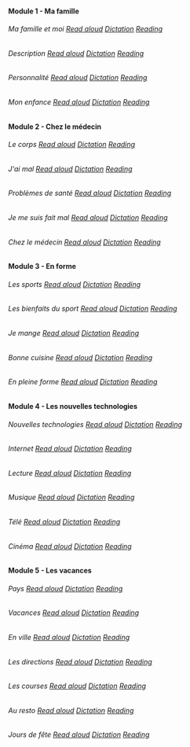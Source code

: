 #### Module 1 - Ma famille
###### Ma famille et moi [Read aloud](https://adaligand.github.io/9FR/famillereadaloud.html)&nbsp;[Dictation](https://adaligand.github.io/9FR/Familledictation.html)&nbsp;[Reading](https://adaligand.github.io/9FR/Familyreading.html)
###### Description [Read aloud](https://adaligand.github.io/9FR/ReadaloudDescription.html)&nbsp;[Dictation](https://adaligand.github.io/9FR/DictationDescription.html)&nbsp;[Reading](https://adaligand.github.io/9FR/DescriptionReading.html)
###### Personnalité [Read aloud](https://adaligand.github.io/9FR/Personalitéaloud.html)&nbsp;[Dictation](https://adaligand.github.io/9FR/Personalitédict.html)&nbsp;[Reading](https://adaligand.github.io/9FR/Personalitéread.html)
###### Mon enfance [Read aloud](https://adaligand.github.io/9FR/enfancealoud.html)&nbsp;[Dictation](https://adaligand.github.io/9FR/enfancedict.html)&nbsp;[Reading](https://adaligand.github.io/9FR/enfanceread.html)
#### Module 2 - Chez le médecin
###### Le corps [Read aloud](#)&nbsp;[Dictation](#)&nbsp;[Reading](#)
###### J'ai mal [Read aloud](#)&nbsp;[Dictation](#)&nbsp;[Reading](#)
###### Problèmes de santé [Read aloud](#)&nbsp;[Dictation](#)&nbsp;[Reading](#)
###### Je me suis fait mal [Read aloud](#)&nbsp;[Dictation](#)&nbsp;[Reading](#)
###### Chez le médecin [Read aloud](#)&nbsp;[Dictation](#)&nbsp;[Reading](#)
#### Module 3 - En forme
###### Les sports [Read aloud](#)&nbsp;[Dictation](#)&nbsp;[Reading](#)
###### Les bienfaits du sport [Read aloud](#)&nbsp;[Dictation](#)&nbsp;[Reading](#)
###### Je mange [Read aloud](#)&nbsp;[Dictation](#)&nbsp;[Reading](#)
###### Bonne cuisine [Read aloud](#)&nbsp;[Dictation](#)&nbsp;[Reading](#)
###### En pleine forme [Read aloud](#)&nbsp;[Dictation](#)&nbsp;[Reading](#)
#### Module 4 - Les nouvelles technologies
###### Nouvelles technologies [Read aloud](#)&nbsp;[Dictation](#)&nbsp;[Reading](#)
###### Internet [Read aloud](#)&nbsp;[Dictation](#)&nbsp;[Reading](#)
###### Lecture [Read aloud](#)&nbsp;[Dictation](#)&nbsp;[Reading](#)
###### Musique [Read aloud](#)&nbsp;[Dictation](#)&nbsp;[Reading](#)
###### Télé [Read aloud](#)&nbsp;[Dictation](#)&nbsp;[Reading](#)
###### Cinéma [Read aloud](#)&nbsp;[Dictation](#)&nbsp;[Reading](#)
#### Module 5 - Les vacances
###### Pays [Read aloud](#)&nbsp;[Dictation](#)&nbsp;[Reading](#)
###### Vacances [Read aloud](#)&nbsp;[Dictation](#)&nbsp;[Reading](#)
###### En ville [Read aloud](#)&nbsp;[Dictation](#)&nbsp;[Reading](#)
###### Les directions [Read aloud](#)&nbsp;[Dictation](#)&nbsp;[Reading](#)
###### Les courses [Read aloud](#)&nbsp;[Dictation](#)&nbsp;[Reading](#)
###### Au resto [Read aloud](#)&nbsp;[Dictation](#)&nbsp;[Reading](#)
###### Jours de fête [Read aloud](#)&nbsp;[Dictation](#)&nbsp;[Reading](#)
